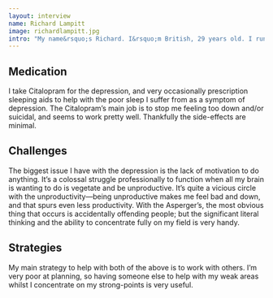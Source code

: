```yaml
---
layout: interview
name: Richard Lampitt
image: richardlampitt.jpg
intro: "My name&rsquo;s Richard. I&rsquo;m British, 29 years old. I run an internet services company, concentrating on building systems and websites for SMEs. with Asperger&rsquo;s and a long-term diagnosis of depression. My website is at [www.latech.co.uk](http://www.latech.co.uk) and my LinkedIn is [http://www.linkedin.com/profile/view?id=15493321](http://www.linkedin.com/profile/view?id=15493321)."
---
```


## Medication

I take Citalopram for the depression, and very occasionally prescription sleeping aids to help with the poor sleep I suffer from as a symptom of depression. The Citalopram&rsquo;s main job is to stop me feeling too down and/or suicidal, and seems to work pretty well. Thankfully the side-effects are minimal.

## Challenges

The biggest issue I have with the depression is the lack of motivation to do anything. It&rsquo;s a colossal struggle professionally to function when all my brain is wanting to do is vegetate and be unproductive. It&rsquo;s quite a vicious circle with the unproductivity&mdash;being unproductive makes me feel bad and down, and that spurs even less productivity. With the Asperger&rsquo;s, the most obvious thing that occurs is accidentally offending people; but the significant literal thinking and the ability to concentrate fully on my field is very handy.

## Strategies

My main strategy to help with both of the above is to work with others. I&rsquo;m very poor at planning, so having someone else to help with my weak areas whilst I concentrate on my strong-points is very useful.
